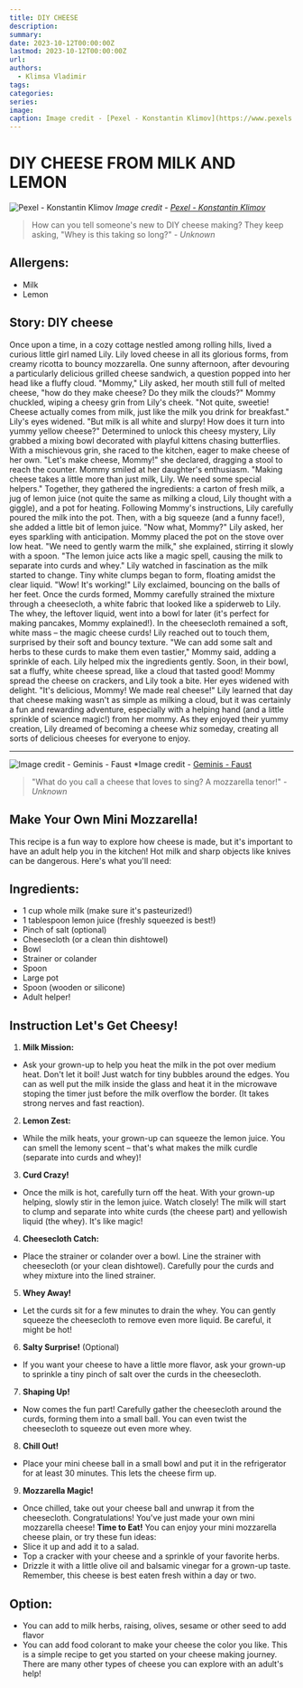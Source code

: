 ```yaml
---
title: DIY CHEESE
description: 
summary: 
date: 2023-10-12T00:00:00Z
lastmod: 2023-10-12T00:00:00Z
url: 
authors:
  - Klimsa Vladimir
tags: 
categories: 
series: 
image: 
caption: Image credit - [Pexel - Konstantin Klimov](https://www.pexels.com/photo/cottage-cheese-on-plates-and-a-bowl-of-sour-cream-11281331/)
---
```

# DIY CHEESE FROM MILK AND LEMON
![Pexel - Konstantin Klimov](cheese01.webp)
*Image credit - [Pexel - Konstantin Klimov](https://www.pexels.com/photo/cottage-cheese-on-plates-and-a-bowl-of-sour-cream-11281331/)*
> How can you tell someone's new to DIY cheese making? They keep asking, "Whey is this taking so long?" - *Unknown*
## Allergens:
- Milk
- Lemon
## Story: DIY cheese
Once upon a time, in a cozy cottage nestled among rolling hills, lived a curious little girl named Lily. Lily loved cheese in all its glorious forms, from creamy ricotta to bouncy mozzarella. One sunny afternoon, after devouring a particularly delicious grilled cheese sandwich, a question popped into her head like a fluffy cloud.
"Mommy," Lily asked, her mouth still full of melted cheese, "how do they make cheese? Do they milk the clouds?"
Mommy chuckled, wiping a cheesy grin from Lily's cheek. "Not quite, sweetie! Cheese actually comes from milk, just like the milk you drink for breakfast."
Lily's eyes widened. "But milk is all white and slurpy! How does it turn into yummy yellow cheese?"
Determined to unlock this cheesy mystery, Lily grabbed a mixing bowl decorated with playful kittens chasing butterflies. With a mischievous grin, she raced to the kitchen, eager to make cheese of her own.
"Let's make cheese, Mommy!" she declared, dragging a stool to reach the counter.
Mommy smiled at her daughter's enthusiasm. "Making cheese takes a little more than just milk, Lily. We need some special helpers."
Together, they gathered the ingredients: a carton of fresh milk, a jug of lemon juice (not quite the same as milking a cloud, Lily thought with a giggle), and a pot for heating.
Following Mommy's instructions, Lily carefully poured the milk into the pot. Then, with a big squeeze (and a funny face!), she added a little bit of lemon juice.
"Now what, Mommy?" Lily asked, her eyes sparkling with anticipation.
Mommy placed the pot on the stove over low heat. "We need to gently warm the milk," she explained, stirring it slowly with a spoon. "The lemon juice acts like a magic spell, causing the milk to separate into curds and whey."
Lily watched in fascination as the milk started to change. Tiny white clumps began to form, floating amidst the clear liquid.
"Wow! It's working!" Lily exclaimed, bouncing on the balls of her feet.
Once the curds formed, Mommy carefully strained the mixture through a cheesecloth, a white fabric that looked like a spiderweb to Lily. The whey, the leftover liquid, went into a bowl for later (it's perfect for making pancakes, Mommy explained!).
In the cheesecloth remained a soft, white mass – the magic cheese curds! Lily reached out to touch them, surprised by their soft and bouncy texture.
"We can add some salt and herbs to these curds to make them even tastier," Mommy said, adding a sprinkle of each.
Lily helped mix the ingredients gently. Soon, in their bowl, sat a fluffy, white cheese spread, like a cloud that tasted good!
Mommy spread the cheese on crackers, and Lily took a bite. Her eyes widened with delight. "It's delicious, Mommy! We made real cheese!"
Lily learned that day that cheese making wasn't as simple as milking a cloud, but it was certainly a fun and rewarding adventure, especially with a helping hand (and a little sprinkle of science magic!) from her mommy. As they enjoyed their yummy creation, Lily dreamed of becoming a cheese whiz someday, creating all sorts of delicious cheeses for everyone to enjoy.

---

![Image credit - Geminis - Faust](cheese.webp "Image credit - [Geminis - Faust](https://lh3.googleusercontent.com/fife/ALs6j_F1tG2ShssCpLSusBpwGed6ND5ix3GCisALfOf5Pv9AzM5pi38QtNIa4owDMO95nQYG9Hi48fR6GAQZnLk3kAaa922ywxMqb-WyODvkuLKb2AU_pWyJ07YMM7-bg7V405Ze-11XS1Nb7ldCR1ZxfHBDhsmspbH1EwY-3PyJMgRrcCR3ACGjWV2k3DkK0teaeJT9J7WJe7rGDqfyBJA89V6IcIkmVjZqXy8wP247YuOdHPkTLGf0RmX9sBYmcapMEUV7FbMsg2AuMAnDDvOgbDVi8suTDbQK5V4o7m49GA3yQn65_Zcx6fDwMyb9T4ul2nvkIOdPsGiVrk85-4kfa2e04e1Al02E0dUykp4iIpyyu1FhfatVg3fe28So2A0QpF2pz0txJfNpXcbnY2StX_S1l-TBmRJYPkCV5wNlVPKx5Y6KKngLZv58j7SAsP3i82RFgqARc116eCUlybGnjtHQGCV-lfTam_3WPtUaaXT6FxQZ4qYKvgtfD4Kx--I0jPzmqe_IZsHtjknn15y6BrAtTfBI6_6GWQUhKgbths3xjDUCFALdtkx9cGwvXtXGj5Jk50SFEM6fYOi4E157HaIlIcl8gkzoI8GbdsBI8Mio4IMHEW5YIeOByxrGXxukdK7MbF7To5AUJqsa-GPBROvX6wt6DQz3mgsklvauhVD1SpmQW2XXgUTE-LT4YFjSD0Vxm8bu3MNX9uNNcYhMavneMPsTWxf-BA6cQb4q_vkR9V1eKiXUwyxrsUXoIvYI52XANCNJUAXLvS_qGoOzEWCOF49cm_gdqeWEucULkHjHAKQaNP7661v0z9lvVAqCcqszV1LpX8QhuOGgUAj0ruXPpw-MxfVTXmWYR0bl45m5PvyhMiLDPZsqFAiDPW5ty-no_K6yFYwlqiCdPB6Hh5FGlpHCbi67J8IswffMbf2wKA3MnMq-FYouM2FIQHIhj3fqqu-Kae0W-M8MzmEWzr8P5BCjJ7UUnlpJRSxOw9yZneDAFxe8Xu8a6qEN179kN6KyShPYP2oA-FoSXnyT-KKATh_4A7ycx15sF4HM2vytQGTAsIkSy1LKFzUtXORGi4YkZU-dJumErXV10-B5rYpkN0hD1YR2B0u1ZAbnFlR14Uf8vOseOTtWWn10pt-lYcvIq02pDFKvsxzEK2gz6AFPQazN63uqiMhsnXpg2osJW9xIhRC4bo55eDeLy6cVfbOWpfAdklc1YJwWZdTmsLMdPrZOit3FbrCDsWeAhq0sN6Rc12SxCLiYwpFL9irD4J_xcfOi2b0Q3IL4UigDOHJp1SH6xZEzcFA6WqsWKsSzCfuNlNBmEkElbJ_-fl6P4ul0OsJVh3edP8lyFk47N0JfGnZ-9OItWVJj28E0zNKlo0DmhO9f=s512)")
*Image credit - [Geminis - Faust](https://lh3.googleusercontent.com/fife/ALs6j_F1tG2ShssCpLSusBpwGed6ND5ix3GCisALfOf5Pv9AzM5pi38QtNIa4owDMO95nQYG9Hi48fR6GAQZnLk3kAaa922ywxMqb-WyODvkuLKb2AU_pWyJ07YMM7-bg7V405Ze-11XS1Nb7ldCR1ZxfHBDhsmspbH1EwY-3PyJMgRrcCR3ACGjWV2k3DkK0teaeJT9J7WJe7rGDqfyBJA89V6IcIkmVjZqXy8wP247YuOdHPkTLGf0RmX9sBYmcapMEUV7FbMsg2AuMAnDDvOgbDVi8suTDbQK5V4o7m49GA3yQn65_Zcx6fDwMyb9T4ul2nvkIOdPsGiVrk85-4kfa2e04e1Al02E0dUykp4iIpyyu1FhfatVg3fe28So2A0QpF2pz0txJfNpXcbnY2StX_S1l-TBmRJYPkCV5wNlVPKx5Y6KKngLZv58j7SAsP3i82RFgqARc116eCUlybGnjtHQGCV-lfTam_3WPtUaaXT6FxQZ4qYKvgtfD4Kx--I0jPzmqe_IZsHtjknn15y6BrAtTfBI6_6GWQUhKgbths3xjDUCFALdtkx9cGwvXtXGj5Jk50SFEM6fYOi4E157HaIlIcl8gkzoI8GbdsBI8Mio4IMHEW5YIeOByxrGXxukdK7MbF7To5AUJqsa-GPBROvX6wt6DQz3mgsklvauhVD1SpmQW2XXgUTE-LT4YFjSD0Vxm8bu3MNX9uNNcYhMavneMPsTWxf-BA6cQb4q_vkR9V1eKiXUwyxrsUXoIvYI52XANCNJUAXLvS_qGoOzEWCOF49cm_gdqeWEucULkHjHAKQaNP7661v0z9lvVAqCcqszV1LpX8QhuOGgUAj0ruXPpw-MxfVTXmWYR0bl45m5PvyhMiLDPZsqFAiDPW5ty-no_K6yFYwlqiCdPB6Hh5FGlpHCbi67J8IswffMbf2wKA3MnMq-FYouM2FIQHIhj3fqqu-Kae0W-M8MzmEWzr8P5BCjJ7UUnlpJRSxOw9yZneDAFxe8Xu8a6qEN179kN6KyShPYP2oA-FoSXnyT-KKATh_4A7ycx15sF4HM2vytQGTAsIkSy1LKFzUtXORGi4YkZU-dJumErXV10-B5rYpkN0hD1YR2B0u1ZAbnFlR14Uf8vOseOTtWWn10pt-lYcvIq02pDFKvsxzEK2gz6AFPQazN63uqiMhsnXpg2osJW9xIhRC4bo55eDeLy6cVfbOWpfAdklc1YJwWZdTmsLMdPrZOit3FbrCDsWeAhq0sN6Rc12SxCLiYwpFL9irD4J_xcfOi2b0Q3IL4UigDOHJp1SH6xZEzcFA6WqsWKsSzCfuNlNBmEkElbJ_-fl6P4ul0OsJVh3edP8lyFk47N0JfGnZ-9OItWVJj28E0zNKlo0DmhO9f=s512)
> "What do you call a cheese that loves to sing? A mozzarella tenor!" - *Unknown*
## Make Your Own Mini Mozzarella!
This recipe is a fun way to explore how cheese is made, but it's important to have an adult help you in the kitchen! Hot milk and sharp objects like knives can be dangerous.
Here's what you'll need:
## Ingredients:
* 1 cup whole milk (make sure it's pasteurized!)
* 1 tablespoon lemon juice (freshly squeezed is best!)
* Pinch of salt (optional)
* Cheesecloth (or a clean thin dishtowel)
* Bowl
* Strainer or colander
* Spoon
* Large pot
* Spoon (wooden or silicone)
* Adult helper!
## Instruction Let's Get Cheesy!
1. **Milk Mission:**
* Ask your grown-up to help you heat the milk in the pot over medium heat. Don't let it boil! Just watch for tiny bubbles around the edges. You can as well put the milk inside the glass and heat it in the microwave stoping the timer just before the milk overflow the border. (It takes strong nerves and fast reaction).
2. **Lemon Zest:**
* While the milk heats, your grown-up can squeeze the lemon juice. You can smell the lemony scent – that's what makes the milk curdle (separate into curds and whey)!
3. **Curd Crazy!**
* Once the milk is hot, carefully turn off the heat. With your grown-up helping, slowly stir in the lemon juice. Watch closely! The milk will start to clump and separate into white curds (the cheese part) and yellowish liquid (the whey). It's like magic!
4. **Cheesecloth Catch:**
* Place the strainer or colander over a bowl. Line the strainer with cheesecloth (or your clean dishtowel). Carefully pour the curds and whey mixture into the lined strainer.
5. **Whey Away!**
* Let the curds sit for a few minutes to drain the whey. You can gently squeeze the cheesecloth to remove even more liquid. Be careful, it might be hot!
6. **Salty Surprise!** (Optional)
* If you want your cheese to have a little more flavor, ask your grown-up to sprinkle a tiny pinch of salt over the curds in the cheesecloth.
7. **Shaping Up!**
* Now comes the fun part! Carefully gather the cheesecloth around the curds, forming them into a small ball. You can even twist the cheesecloth to squeeze out even more whey.
8. **Chill Out!**
* Place your mini cheese ball in a small bowl and put it in the refrigerator for at least 30 minutes. This lets the cheese firm up.
9. **Mozzarella Magic!**
* Once chilled, take out your cheese ball and unwrap it from the cheesecloth. Congratulations! You've just made your own mini mozzarella cheese!
**Time to Eat!**
You can enjoy your mini mozzarella cheese plain, or try these fun ideas:
* Slice it up and add it to a salad.
* Top a cracker with your cheese and a sprinkle of your favorite herbs.
* Drizzle it with a little olive oil and balsamic vinegar for a grown-up taste.
Remember, this cheese is best eaten fresh within a day or two.
## Option:
* You can add to milk herbs, raising, olives, sesame or other seed to add flavor
* You can add food colorant to make your cheese the color you like.
This is a simple recipe to get you started on your cheese making journey. There are many other types of cheese you can explore with an adult's help!